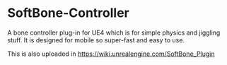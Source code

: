 # SoftBone-Controller
A bone controller plug-in for UE4 which is for simple physics and jiggling stuff. It is designed for mobile so super-fast and easy to use.

This is also uploaded in https://wiki.unrealengine.com/SoftBone_Plugin

